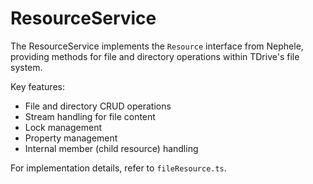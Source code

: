 # ResourceService

The ResourceService implements the `Resource` interface from Nephele, providing methods for file and directory operations within TDrive's file system.

Key features:
- File and directory CRUD operations
- Stream handling for file content
- Lock management
- Property management
- Internal member (child resource) handling

For implementation details, refer to `fileResource.ts`.